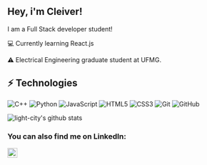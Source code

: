 ## Hey, i'm Cleiver!


I am a Full Stack developer student!

:computer: Currently learning React.js

⚠️ Electrical Engineering graduate student at UFMG.

## ⚡ Technologies

![C++](https://img.shields.io/badge/-C++-00599C?style=flat-square&logo=c)
![Python](https://img.shields.io/badge/-Python-black?style=flat-square&logo=Python)
![JavaScript](https://img.shields.io/badge/-JavaScript-black?style=flat-square&logo=javascript)
![HTML5](https://img.shields.io/badge/-HTML5-E34F26?style=flat-square&logo=html5&logoColor=white)
![CSS3](https://img.shields.io/badge/-CSS3-1572B6?style=flat-square&logo=css3)
![Git](https://img.shields.io/badge/-Git-black?style=flat-square&logo=git)
![GitHub](https://img.shields.io/badge/-GitHub-181717?style=flat-square&logo=github)

<p align='start'>
  <img align="center" src="https://github-readme-stats.vercel.app/api?username=CleiverCoelho&bg_color=071A2C&icon_color=4194FD&show_icons=true&count_private=true&theme=tokyonight&line_height=27&text_color=FFFFFF" alt="light-city's github stats"/>

  ### You can also find me on LinkedIn:
<a href="https://www.linkedin.com/in/cleiver-coelho-398a49211
"><img align="left" alt="holisitc_developer | LinkedIn" width="22px" src="https://cdn.jsdelivr.net/npm/simple-icons@v3/icons/linkedin.svg" />
</a>
<br>
